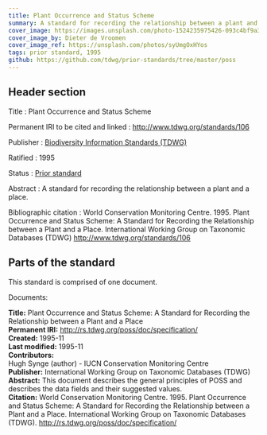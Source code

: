 ```yaml
---
title: Plant Occurrence and Status Scheme
summary: A standard for recording the relationship between a plant and a place
cover_image: https://images.unsplash.com/photo-1524235975426-093c4bf9a327
cover_image_by: Dieter de Vroomen
cover_image_ref: https://unsplash.com/photos/syUmgOxHYos
tags: prior standard, 1995
github: https://github.com/tdwg/prior-standards/tree/master/poss
---
```


## Header section

Title
: Plant Occurrence and Status Scheme

Permanent IRI to be cited and linked
: <http://www.tdwg.org/standards/106>

Publisher
: [Biodiversity Information Standards (TDWG)](https://www.tdwg.org/)

Ratified
: 1995

Status
: [Prior standard](https://www.tdwg.org/standards/status-and-categories/)

Abstract
: A standard for recording the relationship between a plant and a place.

Bibliographic citation
: World Conservation Monitoring Centre. 1995. Plant Occurrence and Status Scheme: A Standard for Recording the Relationship between a Plant and a Place. International Working Group on Taxonomic Databases (TDWG) http://www.tdwg.org/standards/106

## Parts of the standard

This standard is comprised of one document. 

Documents:

**Title:** Plant Occurrence and Status Scheme: A Standard for Recording the Relationship between a Plant and a Place\
**Permanent IRI:** <a href="https://github.com/tdwg/prior-standards/blob/master/poss/106-522-1-RV.pdf">http://rs.tdwg.org/poss/doc/specification/</a>\
**Created:** 1995-11\
**Last modified:** 1995-11\
**Contributors:**\
Hugh Synge (author) - IUCN Conservation Monitoring Centre\
**Publisher:** International Working Group on Taxonomic Databases (TDWG)\
**Abstract:** This document describes the general principles of POSS and describes the data fields and their suggested values.\
**Citation:** World Conservation Monitoring Centre. 1995. Plant Occurrence and Status Scheme: A Standard for Recording the Relationship between a Plant and a Place. International Working Group on Taxonomic Databases (TDWG). http://rs.tdwg.org/poss/doc/specification/

